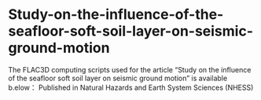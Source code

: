 # Study-on-the-influence-of-the-seafloor-soft-soil-layer-on-seismic-ground-motion
The FLAC3D computing scripts used for the article “Study on the influence of the seafloor soft soil layer on seismic ground motion” is available b.elow： Published in Natural Hazards and Earth System Sciences (NHESS)
